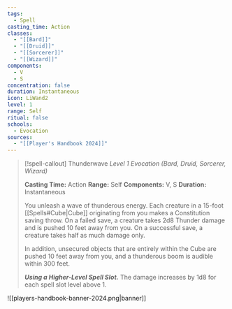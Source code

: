 ```yaml
---
tags:
  - Spell
casting_time: Action
classes:
  - "[[Bard]]"
  - "[[Druid]]"
  - "[[Sorcerer]]"
  - "[[Wizard]]"
components:
  - V
  - S
concentration: false
duration: Instantaneous
icon: LiWand2
level: 1
range: Self
ritual: false
schools:
  - Evocation
sources: 
  - "[[Player's Handbook 2024]]"
---
```

>[!spell-callout] Thunderwave
>_Level 1 Evocation (Bard, Druid, Sorcerer, Wizard)_
>
>**Casting Time:** Action
>**Range:** Self
>**Components:** V, S
>**Duration:** Instantaneous
>
>You unleash a wave of thunderous energy. Each creature in a 15-foot [[Spells#Cube\|Cube]] originating from you makes a Constitution saving throw. On a failed save, a creature takes 2d8 Thunder damage and is pushed 10 feet away from you. On a successful save, a creature takes half as much damage only.
>
>In addition, unsecured objects that are entirely within the Cube are pushed 10 feet away from you, and a thunderous boom is audible within 300 feet.
>
>**_Using a Higher-Level Spell Slot._** The damage increases by 1d8 for each spell slot level above 1.


![[players-handbook-banner-2024.png|banner]]